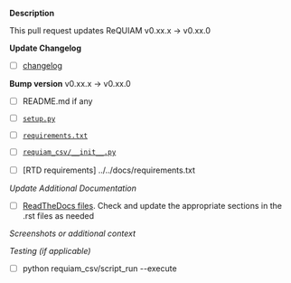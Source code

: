 <!-- Fields in **bold** are REQUIRED, fields in *italics* are OPTIONAL. -->

**Description**
<!-- Do not push the release tag until this PR is merged -->
This pull request updates ReQUIAM v0.xx.x -> v0.xx.0

**Update Changelog**
<!-- List changes: be brief, use imperative mood or simple noun phrases and add linked issues -->
<!-- Examples: Improve verbosity of log messages #103 | GitHub actions for CI #105 -->

- [ ] [changelog](../../blob/master/CHANGELOG.md)


**Bump version** 
v0.xx.x -> v0.xx.0

- [ ] README.md if any
- [ ] [`setup.py`](../../setup.py)
- [ ] [`requirements.txt`](../../requirements.txt)
- [ ] [`requiam_csv/__init__.py`](../../requiam_csv/__init__.py)
- [ ] [RTD requirements] ../../docs/requirements.txt


*Update Additional Documentation*
- [ ] [ReadTheDocs files](../../docs/source/). Check and update the appropriate sections in the .rst files as needed

*Screenshots or additional context*
<!-- Add any other context about this release. -->

*Testing (if applicable)*
<!-- Explain how you tested this bug fix so that others can replicate it. -->
<!-- Example: The exact commands you ran and their output. -->
- [ ] python requiam_csv/script_run --execute
